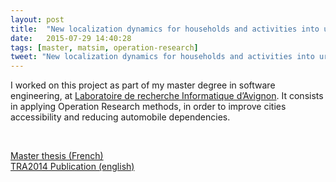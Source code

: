 ```yaml
---
layout: post
title:  "New localization dynamics for households and activities into urban area"
date:   2015-07-29 14:40:28
tags: [master, matsim, operation-research]
tweet: "New localization dynamics for households and activities into urban area"
---
```


I worked on this project as part of my master degree in software engineering,
at [Laboratoire de recherche Informatique d’Avignon](http://lia.univ-avignon.fr).
It consists in applying Operation Research methods, in order to improve cities
accessibility and reducing automobile dependencies.

<br/>

<span class="glyphicon glyphicon-file" aria-hidden="true"></span> [Master thesis (French)](/download/documents/master.thesis.pdf) <br/>
<span class="glyphicon glyphicon-file" aria-hidden="true"></span> [TRA2014 Publication (english)](http://tra2014.traconference.eu/papers/pdfs/TRA2014_Fpaper_20017.pdf)
